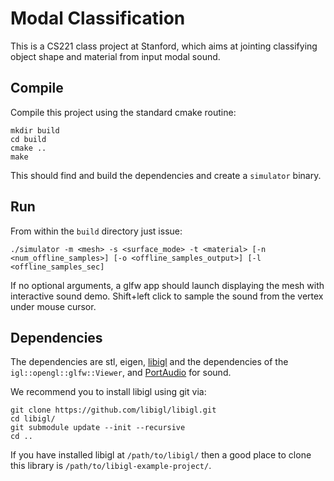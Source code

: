 # Modal Classification

This is a CS221 class project at Stanford, which aims at jointing classifying
object shape and material from input modal sound.

## Compile

Compile this project using the standard cmake routine:

    mkdir build
    cd build
    cmake ..
    make

This should find and build the dependencies and create a `simulator` binary.

## Run

From within the `build` directory just issue:

    ./simulator -m <mesh> -s <surface_mode> -t <material> [-n <num_offline_samples>] [-o <offline_samples_output>] [-l <offline_samples_sec]

If no optional arguments, a glfw app should launch displaying the mesh with
interactive sound demo. Shift+left click to sample the sound from the vertex
under mouse cursor.

## Dependencies

The dependencies are stl, eigen, [libigl](http://libigl.github.io/libigl/) and
the dependencies of the `igl::opengl::glfw::Viewer`, and
[PortAudio](http://www.portaudio.com/) for sound.

We recommend you to install libigl using git via:

    git clone https://github.com/libigl/libigl.git
    cd libigl/
    git submodule update --init --recursive
    cd ..

If you have installed libigl at `/path/to/libigl/` then a good place to clone
this library is `/path/to/libigl-example-project/`.
